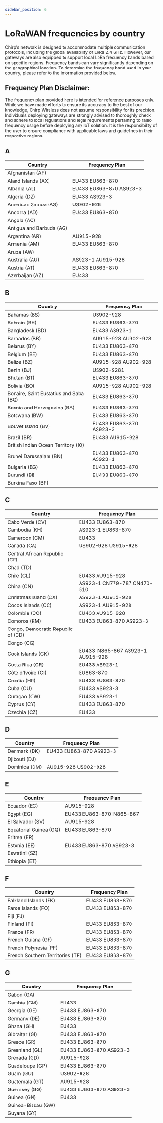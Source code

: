 ```yaml
---
sidebar_position: 6
---
```


# LoRaWAN frequencies by country

Chirp's network is designed to accommodate multiple communication protocols, including the global availability of LoRa 2.4 GHz. However, our gateways are also equipped to support local LoRa frequency bands based on specific regions. Frequency bands can vary significantly depending on the geographical location. To determine the frequency band used in your country, please refer to the information provided below.

## Frequency Plan Disclaimer:
The frequency plan provided here is intended for reference purposes only. While we have made efforts to ensure its accuracy to the best of our knowledge, Chirp Wireless does not assume responsibility for its precision. Individuals deploying gateways are strongly advised to thoroughly check and adhere to local regulations and legal requirements pertaining to radio frequency usage before deploying any IoT solution. It is the responsibility of the user to ensure compliance with applicable laws and guidelines in their respective regions.

## A
| Country      | Frequency Plan |
| ----------- | ----------- |
| Afghanistan (AF)      |        |
| Aland Islands (AX)  |   EU433  EU863-870   |
| Albania (AL)  |  EU433 EU863-870  AS923-3   |  
| Algeria (DZ)      |  EU433  AS923-3    |
| American Samoa (AS)      |  US902-928    |
| Andorra (AD)     |  EU433  EU863-870    |
| Angola (AO)      |      |
| Antigua and Barbuda (AG)      |      |
| Argentina (AR)      |  AU915-928    |
| Armenia (AM)      |  EU433  EU863-870    |
| Aruba (AW)      |      |
| Australia (AU)      |  AS923-1  AU915-928  |
| Austria (AT)      |  EU433  EU863-870    |
| Azerbaijan (AZ)      |  EU433    |



## B
| Country      | Frequency Plan |
| ----------- | ----------- |
| Bahamas (BS)      |  US902-928    |
| Bahrain (BH)      |  EU433  EU863-870    |
| Bangladesh (BD)      |  EU433   AS923-1   |
| Barbados (BB)      |  AU915-928  AU902-928    |
| Belarus (BY)      |  EU433  EU863-870    |
| Belgium (BE)      |  EU433  EU863-870    |
| Belize (BZ)      |  AU915-928  AU902-928    |
| Benin (BJ)      |  US902-9281    |
| Bhutan (BT)      |  EU433  EU863-870    |
| Bolivia (BO)      |  AU915-928  AU902-928 |
| Bonaire, Saint Eustatius and Saba (BQ)      |  EU433  EU863-870    |
| Bosnia and Herzegovina (BA)      |  EU433  EU863-870    |
| Botswana (BW)      |  EU433  EU863-870    |
| Bouvet Island (BV)      |  EU433  EU863-870   AS923-3 |
| Brazil (BR)      |  EU433  AU915-928    |
| British Indian Ocean Territory (IO)      |      |
| Brunei Darussalam (BN)      |  EU433  EU863-870 AS923-1   |
| Bulgaria (BG)      |  EU433  EU863-870    |
| Burundi (BI)      |  EU433  EU863-870    |
| Burkina Faso (BF)      |      |

## C
| Country      | Frequency Plan |
| ----------- | ----------- |
| Cabo Verde (CV)      |  EU433  EU863-870    |
| Cambodia (KH)      |  AS923-1  EU863-870    |
| Cameroon (CM)      |  EU433     |
| Canada (CA)      |  US902-928 US915-928    |
| Central African Republic (CF)      |      |
| Chad (TD)      |      |
| Chile (CL)      |  EU433  AU915-928    |
| China (CN)      |  AS923-1 CN779-787  CN470-510 |
| Christmas Island (CX)      |  AS923-1  AU915-928    |
| Cocos Islands (CC)      |  AS923-1  AU915-928    |
| Colombia (CO)      |  EU433  AU915-928    |
| Comoros (KM)      |  EU433  EU863-870  AS923-3  |
| Congo, Democratic Republic of (CD)      |      |
| Congo (CG)      |      |
| Cook Islands (CK)      |  EU433  IN865-867 AS923-1 AU915-928   |
| Costa Rica (CR)      |  EU433  AS923-1    |
| Côte d’Ivoire (CI)      |  EU863-870    |
| Croatia (HR)      |  EU433  EU863-870    |
| Cuba (CU)      |  EU433  AS923-3    |
| Curaçao (CW)      |  EU433  AS923-1    |
| Cyprus (CY)      |  EU433  EU863-870    |
| Czechia (CZ)      |  EU433     |

## D
| Country      | Frequency Plan |
| ----------- | ----------- |
| Denmark (DK)      |  EU433  EU863-870   AS923-3 |
| Djibouti (DJ)      |      |
| Dominica (DM)      |  AU915-928  US902-928   |

## E
| Country      | Frequency Plan |
| ----------- | ----------- |
| Ecuador (EC)      |  AU915-928    |
| Egypt (EG)      |  EU433  EU863-870 IN865-867   |
| El Salvador (SV)      |  AU915-928    |
| Equatorial Guinea (GQ)      |  EU433  EU863-870    |
| Eritrea (ER)      |      |
| Estonia (EE)      |  EU433  EU863-870 AS923-3   |
| Eswatini (SZ)      |      |
| Ethiopia (ET)      |      |

## F
| Country      | Frequency Plan |
| ----------- | ----------- |
| Falkland Islands (FK)      |  EU433  EU863-870    |
| Faroe Islands (FO)      |  EU433  EU863-870    |
| Fiji (FJ)      |      |
| Finland (FI)      |  EU433  EU863-870    |
| France (FR)      |  EU433  EU863-870    |
| French Guiana (GF)      |  EU433  EU863-870    |
| French Polynesia (PF)      |  EU433  EU863-870    |
| French Southern Territories (TF)      |  EU433  EU863-870    |

## G
| Country      | Frequency Plan |
| ----------- | ----------- |
| Gabon (GA)      |      |
| Gambia (GM)      |  EU433     |
| Georgia (GE)      |  EU433  EU863-870    |
| Germany (DE)      |  EU433  EU863-870    |
| Ghana (GH)      |  EU433     |
| Gibraltar (GI)      |  EU433  EU863-870    |
| Greece (GR)      |  EU433  EU863-870    |
| Greenland (GL)      |  EU433  EU863-870  AS923-3  |
| Grenada (GD)      |  AU915-928    |
| Guadeloupe (GP)      |  EU433  EU863-870    |
| Guam (GU)      |  US902-928    |
| Guatemala (GT)      |  AU915-928    |
| Guernsey (GG)      |  EU433  EU863-870  AS923-3  |
| Guinea (GN)      |  EU433      |
| Guinea-Bissau (GW)      |      |
| Guyana (GY)      |      |

